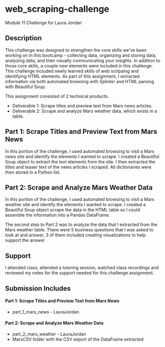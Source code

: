 # web_scraping-challenge
Module 11 Challenge for Laura Jordan

## Description
This challenge was designed to strengthen the core skills we've been working on in this bootcamp - collecting data, organizing and storing data, analyzing data, and then visually communicating your insights. In addition to those core skills, a couple new elements were included in this challenge. This challenge included newly learned skills of web scripaing and identifying HTML elements. As part of this assignment, I extracted information via both automated browsing with Splinter and HTML parsing with Beautiful Soup.

This assignment consisted of 2 technical products.
* Deliverable 1: Scrape titles and preview text from Mars news articles.
* Deliverable 2: Scrape and analyze Mars weather data, which exists in a table.

## Part 1: Scrape Titles and Preview Text from Mars News
In this portion of the challenge, I used automated browsing to visit a Mars news site and identify the elements I wanted to scrape. I created a Beautiful Soup object to extract the text elements from the site. I then extracted the titles and teaser text of the news articles I scraped. All dictionaries were then stored in a Python list.


## Part 2: Scrape and Analyze Mars Weather Data
In this portion of the challenge, I used automated browsing to visit a Mars weather site and identify the elements I wanted to scrape. I created a Beautiful Soup object scrape the data in the HTML table so I could assemble the information into a Pandas DataFrame. 

The second step to Part 2 was to analyze the data that I extracted from the Mars weather table. There were 5 business questions that I was asked to look at and answer, 3 of them included creating visualizations to help support the answer. 

## Support
I attended class, attended a tutoring session, watched class recordings and reviewed my notes for the support needed for this challenge assignment.

## Submission Includes
#### Part 1: Scrape Titles and Preview Text from Mars News
* part_1_mars_news - LauraJordan
#### Part 2: Scrape and Analyze Mars Weather Data
* part_2_mars_weather - LauraJordan
* MarsCSV folder with the CSV export of the DataFrame extracted

